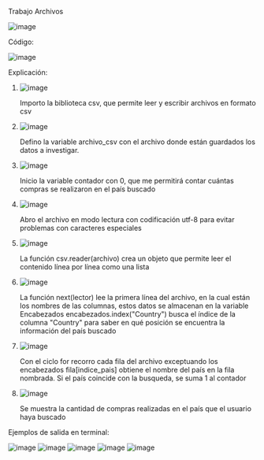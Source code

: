 Trabajo Archivos

![image](https://github.com/user-attachments/assets/6166c3a2-4fee-4d6d-8438-65cdd4b778dd)

Código:

![image](https://github.com/user-attachments/assets/2bec561b-a8fe-416c-b794-6e6a972b5562)

Explicación:

1. ![image](https://github.com/user-attachments/assets/fa1461b5-390b-4dbe-aae3-b52148c59bfb)

   Importo la biblioteca csv, que permite leer y escribir archivos en formato csv

2. ![image](https://github.com/user-attachments/assets/9c860ca4-50a1-4792-9969-0daa8bb78b97)

   Defino la variable archivo_csv con el archivo donde están guardados los datos a investigar. 

3. ![image](https://github.com/user-attachments/assets/30833ec5-dd70-436d-b486-23b8a7212b33)

   Inicio la variable contador con 0, que me permitirá contar cuántas compras se realizaron 
en el país buscado

4. ![image](https://github.com/user-attachments/assets/dfa0a1a4-34d1-4035-b2fd-81f08af0323c)

   Abro el archivo en modo lectura con codificación utf-8 para evitar problemas con caracteres
especiales

5. ![image](https://github.com/user-attachments/assets/733dc05f-f5e0-4dd9-9e8e-d2499cd8e9db)

   La función csv.reader(archivo) crea un objeto que permite leer el contenido línea por línea
como una lista

6. ![image](https://github.com/user-attachments/assets/3f39304a-1924-4277-ae10-1c84c869150d)

   La función next(lector) lee la primera línea del archivo, en la cual están los nombres de las columnas,
estos datos se almacenan en la variable Encabezados
encabezados.index("Country") busca el índice de la columna "Country" para saber en qué posición 
se encuentra la información del país buscado 

7. ![image](https://github.com/user-attachments/assets/24e5ec1b-77fc-4d34-b668-770a538f163a)

   Con el ciclo for recorro cada fila del archivo exceptuando los encabezados 
fila[indice_pais] obtiene el nombre del país en la fila nombrada. Si el país coincide 
con la busqueda, se suma 1 al contador

8. ![image](https://github.com/user-attachments/assets/041504ea-05f7-4e9f-8995-6aec91a89f5c)

   Se muestra la cantidad de compras realizadas en el país que el usuario haya buscado

Ejemplos de salida en terminal:

![image](https://github.com/user-attachments/assets/8dd9c283-2750-4318-9556-cb2dccb89bc9)
![image](https://github.com/user-attachments/assets/54bd703e-9c74-43ae-931b-825ea70f239f)
![image](https://github.com/user-attachments/assets/08f5d48b-e977-47d1-9c47-d1c1a0d7c9c4)
![image](https://github.com/user-attachments/assets/7c665e8c-54c5-4171-be43-c40c32ac9569)
![image](https://github.com/user-attachments/assets/c3ff971b-2e61-4f2b-b8e3-3ab2906f3415)




























